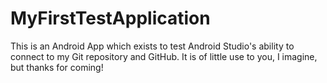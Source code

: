 # MyFirstTestApplication

This is an Android App which exists to test Android Studio's ability to connect to my Git repository and GitHub. It is of little use to you, I imagine, but thanks for coming!
